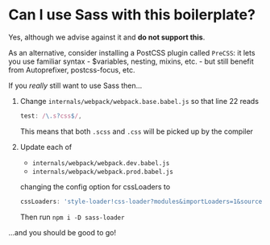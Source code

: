 # Can I use Sass with this boilerplate?

Yes, although we advise against it and **do not support this**.

As an alternative, consider installing a PostCSS plugin called `PreCSS`: it lets
you use familiar syntax - $variables, nesting, mixins, etc. - but still benefit
from Autoprefixer, postcss-focus, etc.

If you _really_ still want to use Sass then...

1. Change `internals/webpack/webpack.base.babel.js` so that line 22 reads
    ```JavaScript
    test: /\.s?css$/,
    ```

    This means that both `.scss` and `.css` will be picked up by the compiler

1. Update each of

    - `internals/webpack/webpack.dev.babel.js`
    - `internals/webpack/webpack.prod.babel.js`

    changing the config option for cssLoaders to

    ```JavaScript
    cssLoaders: 'style-loader!css-loader?modules&importLoaders=1&sourceMap!postcss-loader!sass-loader',
    ```

    Then run `npm i -D sass-loader`

...and you should be good to go!
